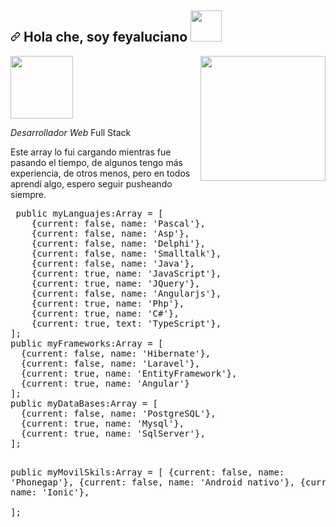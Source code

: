 
<h2>
  <a id="user-content--hi-im-thai-braga-" class="anchor" aria-hidden="true" href="#-hi-im-thai-braga-">
    <svg class="octicon octicon-link" viewBox="0 0 16 16" version="1.1" width="16" height="16" aria-hidden="true"><path fill-rule="evenodd" d="M7.775 3.275a.75.75 0 001.06 1.06l1.25-1.25a2 2 0 112.83 2.83l-2.5 2.5a2 2 0 01-2.83 0 .75.75 0 00-1.06 1.06 3.5 3.5 0 004.95 0l2.5-2.5a3.5 3.5 0 00-4.95-4.95l-1.25 1.25zm-4.69 9.64a2 2 0 010-2.83l2.5-2.5a2 2 0 012.83 0 .75.75 0 001.06-1.06 3.5 3.5 0 00-4.95 0l-2.5 2.5a3.5 3.5 0 004.95 4.95l1.25-1.25a.75.75 0 00-1.06-1.06l-1.25 1.25a2 2 0 01-2.83 0z"></path></svg></a> Hola che, soy feyaluciano 
  <a target="_blank" rel="noopener noreferrer" href="https://camo.githubusercontent.com/fb070d9f71a64edbafed08519130d75e7e0a0a69665d50d94ad095157f702e59/68747470733a2f2f6d656469612e67697068792e636f6d2f6d656469612f6d47634e6a736657416a593541455a4e77362f67697068792e676966">
  <img src="https://i.pinimg.com/originals/c1/b3/bd/c1b3bd612569318953462aeb3873223d.gif" width="50" data-canonical-src="https://i.pinimg.com/originals/c1/b3/bd/c1b3bd612569318953462aeb3873223d.gif" style="max-width:100%;"></a></h2>
<div><img align="right" src="https://lucianoferrari.com.ar/img/programador.png" width="200" style="max-width:100%;"></div>
<div>
  
  
  <img src="https://img.shields.io/twitter/follow/feyaluciano?style=social" width="100px">
  
 
  
 
  
</div>





<p><em>Desarrollador Web</em> Full Stack</p>

<p> Este array lo fui cargando mientras fue pasando el tiempo, de algunos tengo más experiencia, de otros menos, pero en todos aprendí algo, espero seguir pusheando siempre. </p>


<div class="highlight highlight-source-js"><pre>
 public myLanguajes:Array<Language> = [
    {current: false, name: 'Pascal'},
    {current: false, name: 'Asp'},
    {current: false, name: 'Delphi'},
    {current: false, name: 'Smalltalk'},
    {current: false, name: 'Java'},
    {current: true, name: 'JavaScript'},
    {current: true, name: 'JQuery'},
    {current: false, name: 'Angularjs'},
    {current: true, name: 'Php'},
    {current: true, name: 'C#'},
    {current: true, text: 'TypeScript'},
];
public myFrameworks:Array<Framework> = [
  {current: false, name: 'Hibernate'},
  {current: false, name: 'Laravel'},
  {current: true, name: 'EntityFramework'},
  {current: true, name: 'Angular'}  
];
public myDataBases:Array<Database> = [
  {current: false, name: 'PostgreSQL'},
  {current: true, name: 'Mysql'},
  {current: true, name: 'SqlServer'},  
];

public myMovilSkils:Array<MovilSkil> = [
  {current: false, name: 'Phonegap'},
  {current: false, name: 'Android nativo'},
  {current: true, name: 'Ionic'},  
];

</pre></div>











<!--
**feyaluciano/feyaluciano** is a ✨ _special_ ✨ repository because its `README.md` (this file) appears on your GitHub profile.

Here are some ideas to get you started:

- 🔭 I’m currently working on ...
- 🌱 I’m currently learning ...
- 👯 I’m looking to collaborate on ...
- 🤔 I’m looking for help with ...
- 💬 Ask me about ...
- 📫 How to reach me: ...
- 😄 Pronouns: ...
- ⚡ Fun fact: ...
-->


